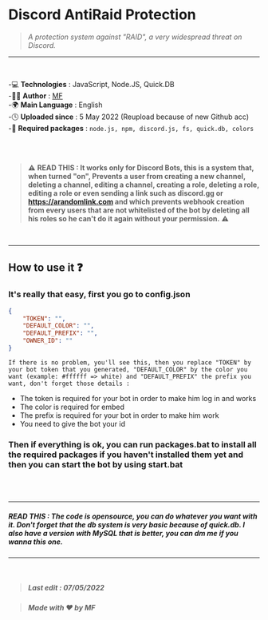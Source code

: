 # Discord AntiRaid Protection
> *A protection system against "RAID", a very widespread threat on Discord.*
---
<br />

-💻 **Technologies** : JavaScript, Node.JS, Quick.DB <br />
-👨‍💻 **Author** : [MF](https://github.com/MatthieuFurcy) <br />
-🌍 **Main Language** : English <br />
-🕓 **Uploaded since** : 5 May 2022 (Reupload because of new Github acc) <br />
-🤖 **Required packages** : ``node.js, npm, discord.js, fs, quick.db, colors``

<br />
<br />

> ⚠️ **READ THIS : It works only for Discord Bots, this is a system that, when turned "on", Prevents a user from creating a new channel, deleting a channel, editing a channel, creating a role, deleting a role, editing a role or even sending a link such as discord.gg or https://arandomlink.com and which prevents webhook creation from every users that are not whitelisted of the bot by deleting all his roles so he can't do it again without your permission.** ⚠️
<br />

---

## __How to use it ❓__

### It's really that easy, first you go to config.json
```json
{
    "TOKEN": "",
    "DEFAULT_COLOR": "",
    "DEFAULT_PREFIX": "",
    "OWNER_ID": ""
}
```
``If there is no problem, you'll see this, then you replace "TOKEN" by your bot token that you generated, "DEFAULT_COLOR" by the color you want (example: #ffffff => white) and "DEFAULT_PREFIX" the prefix you want, don't forget those details : ``
- The token is required for your bot in order to make him log in and works
- The color is required for embed
- The prefix is required for your bot in order to make him work
- You need to give the bot your id 

### Then if everything is ok, you can run packages.bat to install all the required packages if you haven't installed them yet and then you can start the bot by using start.bat
<br />
<br />

---

##### READ THIS : The code is opensource, you can do whatever you want with it. Don't forget that the db system is very basic because of quick.db. I also have a version with MySQL that is better, you can dm me if you wanna this one.

---
<br />

> ##### Last edit : 07/05/2022

> ##### Made with ❤️ by MF
